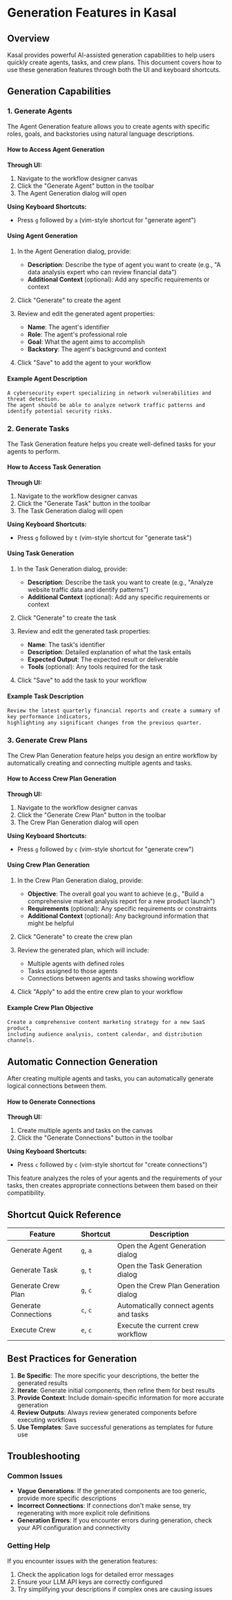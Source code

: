 # Generation Features in Kasal

## Overview

Kasal provides powerful AI-assisted generation capabilities to help users quickly create agents, tasks, and crew plans. This document covers how to use these generation features through both the UI and keyboard shortcuts.

## Generation Capabilities

### 1. Generate Agents

The Agent Generation feature allows you to create agents with specific roles, goals, and backstories using natural language descriptions.

#### How to Access Agent Generation

**Through UI:**
1. Navigate to the workflow designer canvas
2. Click the "Generate Agent" button in the toolbar
3. The Agent Generation dialog will open

**Using Keyboard Shortcuts:**
- Press `g` followed by `a` (vim-style shortcut for "generate agent")

#### Using Agent Generation

1. In the Agent Generation dialog, provide:
   - **Description**: Describe the type of agent you want to create (e.g., "A data analysis expert who can review financial data")
   - **Additional Context** (optional): Add any specific requirements or context

2. Click "Generate" to create the agent

3. Review and edit the generated agent properties:
   - **Name**: The agent's identifier
   - **Role**: The agent's professional role
   - **Goal**: What the agent aims to accomplish
   - **Backstory**: The agent's background and context

4. Click "Save" to add the agent to your workflow

#### Example Agent Description

```
A cybersecurity expert specializing in network vulnerabilities and threat detection. 
The agent should be able to analyze network traffic patterns and identify potential security risks.
```

### 2. Generate Tasks

The Task Generation feature helps you create well-defined tasks for your agents to perform.

#### How to Access Task Generation

**Through UI:**
1. Navigate to the workflow designer canvas
2. Click the "Generate Task" button in the toolbar
3. The Task Generation dialog will open

**Using Keyboard Shortcuts:**
- Press `g` followed by `t` (vim-style shortcut for "generate task")

#### Using Task Generation

1. In the Task Generation dialog, provide:
   - **Description**: Describe the task you want to create (e.g., "Analyze website traffic data and identify patterns")
   - **Additional Context** (optional): Add any specific requirements or context

2. Click "Generate" to create the task

3. Review and edit the generated task properties:
   - **Name**: The task's identifier
   - **Description**: Detailed explanation of what the task entails
   - **Expected Output**: The expected result or deliverable
   - **Tools** (optional): Any tools required for the task

4. Click "Save" to add the task to your workflow

#### Example Task Description

```
Review the latest quarterly financial reports and create a summary of key performance indicators,
highlighting any significant changes from the previous quarter.
```

### 3. Generate Crew Plans

The Crew Plan Generation feature helps you design an entire workflow by automatically creating and connecting multiple agents and tasks.

#### How to Access Crew Plan Generation

**Through UI:**
1. Navigate to the workflow designer canvas
2. Click the "Generate Crew Plan" button in the toolbar
3. The Crew Plan Generation dialog will open

**Using Keyboard Shortcuts:**
- Press `g` followed by `c` (vim-style shortcut for "generate crew")

#### Using Crew Plan Generation

1. In the Crew Plan Generation dialog, provide:
   - **Objective**: The overall goal you want to achieve (e.g., "Build a comprehensive market analysis report for a new product launch")
   - **Requirements** (optional): Any specific requirements or constraints
   - **Additional Context** (optional): Any background information that might be helpful

2. Click "Generate" to create the crew plan

3. Review the generated plan, which will include:
   - Multiple agents with defined roles
   - Tasks assigned to those agents
   - Connections between agents and tasks showing workflow

4. Click "Apply" to add the entire crew plan to your workflow

#### Example Crew Plan Objective

```
Create a comprehensive content marketing strategy for a new SaaS product, 
including audience analysis, content calendar, and distribution channels.
```

## Automatic Connection Generation

After creating multiple agents and tasks, you can automatically generate logical connections between them.

#### How to Generate Connections

**Through UI:**
1. Create multiple agents and tasks on the canvas
2. Click the "Generate Connections" button in the toolbar

**Using Keyboard Shortcuts:**
- Press `c` followed by `c` (vim-style shortcut for "create connections")

This feature analyzes the roles of your agents and the requirements of your tasks, then creates appropriate connections between them based on their compatibility.

## Shortcut Quick Reference

| Feature | Shortcut | Description |
|---------|----------|-------------|
| Generate Agent | `g`, `a` | Open the Agent Generation dialog |
| Generate Task | `g`, `t` | Open the Task Generation dialog |
| Generate Crew Plan | `g`, `c` | Open the Crew Plan Generation dialog |
| Generate Connections | `c`, `c` | Automatically connect agents and tasks |
| Execute Crew | `e`, `c` | Execute the current crew workflow |

## Best Practices for Generation

1. **Be Specific**: The more specific your descriptions, the better the generated results
2. **Iterate**: Generate initial components, then refine them for best results
3. **Provide Context**: Include domain-specific information for more accurate generation
4. **Review Outputs**: Always review generated components before executing workflows
5. **Use Templates**: Save successful generations as templates for future use

## Troubleshooting

### Common Issues

- **Vague Generations**: If the generated components are too generic, provide more specific descriptions
- **Incorrect Connections**: If connections don't make sense, try regenerating with more explicit role definitions
- **Generation Errors**: If you encounter errors during generation, check your API configuration and connectivity

### Getting Help

If you encounter issues with the generation features:

1. Check the application logs for detailed error messages
2. Ensure your LLM API keys are correctly configured
3. Try simplifying your descriptions if complex ones are causing issues 